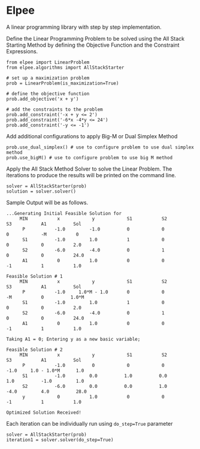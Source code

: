 # Elpee

A linear programming library with step by step implementation. 

Define the Linear Programming Problem to be solved using the All Stack Starting Method by defining the Objective Function and the Constraint Expressions.
```
from elpee import LinearProblem
from elpee.algorithms import AllStackStarter

# set up a maximization problem
prob = LinearProblem(is_maximization=True)

# define the objective function
prob.add_objective('x + y')

# add the constraints to the problem
prob.add_constraint('-x + y <= 2')
prob.add_constraint('-6*x -4*y <= 24')
prob.add_constraint('-y <= -1')
```

Add additional configurations to apply Big-M or Dual Simplex Method
```
prob.use_dual_simplex() # use to configure problem to use dual simplex method
prob.use_bigM() # use to configure problem to use big M method
```

Apply the All Stack Method Solver to solve the Linear Problem. The iterations to produce the results will be printed on the command line.
```
solver = AllStackStarter(prob)
solution = solver.solver()
```
Sample Output will be as follows.
```
...Generating Initial Feasible Solution for
     MIN           x            y            S1           S2           S3           A1          Sol
      P           -1.0         -1.0          0            0            0            -M           0
      S1          -1.0         1.0           1            0            0            0           2.0
      S2          -6.0         -4.0          0            1            0            0           24.0
      A1           0           1.0           0            0            -1           1           1.0

Feasible Solution # 1
     MIN           x            y            S1           S2           S3           A1          Sol
      P           -1.0     1.0*M - 1.0       0            0            -M           0          1.0*M
      S1          -1.0         1.0           1            0            0            0           2.0
      S2          -6.0         -4.0          0            1            0            0           24.0
      A1           0           1.0           0            0            -1           1           1.0

Taking A1 = 0; Entering y as a new basic variable;

Feasible Solution # 2
     MIN           x            y            S1           S2           S3           A1          Sol
      P           -1.0          0            0            0           -1.0     1.0 - 1.0*M      1.0
      S1          -1.0         0.0          1.0          0.0          1.0          -1.0         1.0
      S2          -6.0         0.0          0.0          1.0          -4.0         4.0          28.0
      y            0           1.0           0            0            -1           1           1.0

Optimized Solution Received!
```
Each iteration can be individually run using `do_step=True` parameter
```
solver = AllStackStarter(prob)
iteration1 = solver.solver(do_step=True)
```
